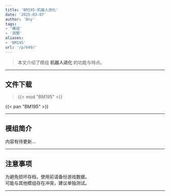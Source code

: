 ```yaml
---
title: 'BM195-机器人进化'
date: '2025-03-07'
author: 'Bny'
tags:
- '模组'
- '调整'
aliases:
- 'BM195'
url: '/p/649/'
---
```


> 本文介绍了模组 **机器人进化** 的功能与特点。

---

## 文件下载  

> {{< mod "BM195" >}}  

{{< pan "BM195" >}}  

---

## 模组简介

>  
内容有待更新...  

---

## 注意事项

>  
为避免损坏存档，使用前请备份游戏数据。  
可能与其他模组存在冲突，建议单独测试。  

---

